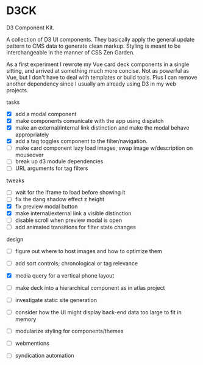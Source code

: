 # D3CK

D3 Component Kit.

A collection of D3 UI components.
They basically apply the general update pattern to CMS data to generate clean markup.
Styling is meant to be interchangeable in the manner of CSS Zen Garden.

As a first experiment I rewrote my Vue card deck components in a single sitting, and arrived at something much more concise. Not as powerful as Vue, but I don't have to deal with templates or build tools. Plus I can remove another dependency since I usually am already using D3 in my web projects.

tasks
 - [x] add a modal component
 - [x] make components comunicate with the app using dispatch
 - [x] make an external/internal link distinction and make the modal behave appropriately
 - [x] add a tag toggles component to the filter/navigation.
 - [ ] make card component lazy load images, swap image w/description on mouseover
 - [ ] break up d3 module dependencies
 - [ ] URL arguments for tag filters

 tweaks
 - [ ] wait for the iframe to load before showing it
 - [ ] fix the dang shadow effect z height
 - [x] fix preview modal button
 - [x] make internal/external link a visible distinction
 - [ ] disable scroll when preview modal is open
 - [ ] add animated transitions for filter state changes

 design
 - [ ] figure out where to host images and how to optimize them
 - [ ] add sort controls; chronological or tag relevance
 - [x] media query for a vertical phone layout 
 - [ ] make deck into a hierarchical component as in atlas project
 - [ ] investigate static site generation
 - [ ] consider how the UI might display back-end data too large to fit in memory
 - [ ] modularize styling for components/themes
 - [ ] webmentions
 - [ ] syndication automation



 

